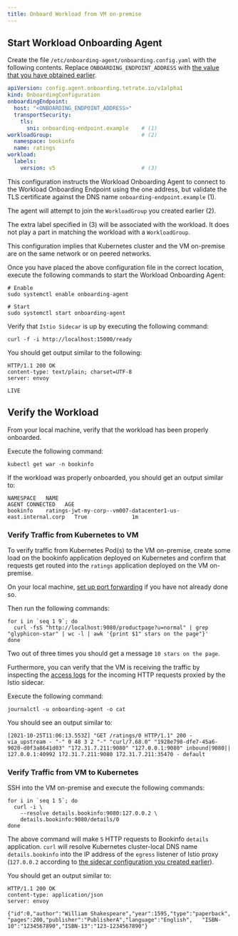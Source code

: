 ```yaml
---
title: Onboard Workload from VM on-premise
---
```


## Start Workload Onboarding Agent

Create the file `/etc/onboarding-agent/onboarding.config.yaml` with the following contents.
Replace `ONBOARDING_ENDPOINT_ADDRESS` with [the value that you have obtained earlier](../aws-ec2/enable-workload-onboarding#verify-the-workload-onboarding-endpoint).

```yaml
apiVersion: config.agent.onboarding.tetrate.io/v1alpha1
kind: OnboardingConfiguration
onboardingEndpoint:
  host: "<ONBOARDING_ENDPOINT_ADDRESS>"
  transportSecurity:
    tls:
      sni: onboarding-endpoint.example    # (1)
workloadGroup:                            # (2)
  namespace: bookinfo
  name: ratings
workload:
  labels:
    version: v5                           # (3)
```

This configuration instructs the Workload Onboarding Agent to connect
to the Workload Onboarding Endpoint using the one address, but validate
the TLS certificate against the DNS name `onboarding-endpoint.example` (1).

The agent will attempt to join the `WorkloadGroup` you created earlier (2).

The extra label specified in (3) will be associated with the workload.
It does not play a part in matching the workload with a `WorkloadGroup`.

This configuration implies that Kubernetes cluster and the VM on-premise
are on the same network or on peered networks.

Once you have placed the above configuration file in the correct
location, execute the following commands to start the Workload Onboarding Agent:

```bash{promptUser: "alice"}
# Enable
sudo systemctl enable onboarding-agent

# Start
sudo systemctl start onboarding-agent
```

Verify that `Istio Sidecar` is up by executing the following command:

```bash{promptUser: "alice"}
curl -f -i http://localhost:15000/ready
```

You should get output similar to the following:

```bash{promptUser: "alice"}
HTTP/1.1 200 OK
content-type: text/plain; charset=UTF-8
server: envoy

LIVE
```

## Verify the Workload 

From your local machine, verify that the workload has been properly onboarded.

Execute the following command:

```bash{promptUser: "alice"}
kubectl get war -n bookinfo 
```

If the workload was properly onboarded, you should get an output similar to:

```bash{promptUser: "alice"}
NAMESPACE   NAME                                                           AGENT CONNECTED   AGE
bookinfo    ratings-jwt-my-corp--vm007-datacenter1-us-east.internal.corp   True              1m
```

### Verify Traffic from Kubernetes to VM

To verify traffic from Kubernetes Pod(s) to the VM on-premise, create
some load on the bookinfo application deployed on Kubernetes and confirm
that requests get routed into the `ratings` application deployed on the
VM on-premise.

On your local machine, [set up port forwarding](../aws-ec2/bookinfo) if you have not already done so.

Then run the following commands:

```bash{promptUser: "alice"}
for i in `seq 1 9`; do
  curl -fsS "http://localhost:9080/productpage?u=normal" | grep "glyphicon-star" | wc -l | awk '{print $1" stars on the page"}'
done
```

Two out of three times you should get a message `10 stars on the page`.

Furthermore, you can verify that the VM is receiving the traffic by inspecting the 
[access logs](https://www.envoyproxy.io/docs/envoy/latest/configuration/observability/access_log/usage)
for the incoming HTTP requests proxied by the Istio sidecar.

Execute the following command:

```bash{promptUser: "alice"}
journalctl -u onboarding-agent -o cat
```

You should see an output similar to:

```text
[2021-10-25T11:06:13.553Z] "GET /ratings/0 HTTP/1.1" 200 - via_upstream - "-" 0 48 3 2 "-" "curl/7.68.0" "1928e798-dfe7-45a6-9020-d0f3a8641d03" "172.31.7.211:9080" "127.0.0.1:9080" inbound|9080|| 127.0.0.1:40992 172.31.7.211:9080 172.31.7.211:35470 - default
```

### Verify Traffic from VM to Kubernetes

SSH into the VM on-premise and execute the following commands:

```bash{promptUser: "alice"}
for i in `seq 1 5`; do
  curl -i \
    --resolve details.bookinfo:9080:127.0.0.2 \
    details.bookinfo:9080/details/0
done
```

The above command will make `5` HTTP requests to Bookinfo `details` application.
`curl` will resolve Kubernetes cluster-local DNS name `details.bookinfo`
into the IP address of the `egress` listener of Istio proxy (`127.0.0.2` according
to [the sidecar configuration you created earlier](./configure-workload-onboarding#create-the-sidecar-configuration)).

You should get an output similar to:

```bash{promptUser: "alice"}
HTTP/1.1 200 OK
content-type: application/json
server: envoy

{"id":0,"author":"William Shakespeare","year":1595,"type":"paperback",   "pages":200,"publisher":"PublisherA","language":"English",   "ISBN-10":"1234567890","ISBN-13":"123-1234567890"}
```
